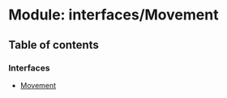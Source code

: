 # Module: interfaces/Movement

## Table of contents

### Interfaces

- [Movement](../wiki/interfaces.Movement.Movement)
